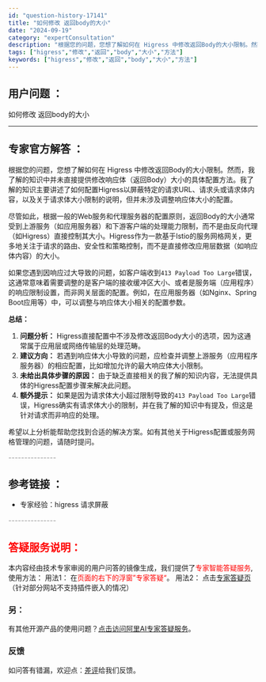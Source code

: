 ```yaml
---
id: "question-history-17141"
title: "如何修改 返回body的大小"
date: "2024-09-19"
category: "expertConsultation"
description: "根据您的问题，您想了解如何在 Higress 中修改返回Body的大小限制。然而，我了解的知识中并未直接提供修改响应体（返回Body）大小的具体配置方法。我了解的知识主要讲述了如何配置Higress以屏蔽特定的请求URL、请求头或请求体内容，以及关于请求体大小限制的说明，但并未涉及调整响应体大小的配"
tags: ["higress","修改","返回","body","大小","方法"]
keywords: ["higress","修改","返回","body","大小","方法"]
---
```


## 用户问题 ： 
 如何修改 返回body的大小  

---------------
## 专家官方解答 ：

根据您的问题，您想了解如何在 Higress 中修改返回Body的大小限制。然而，我了解的知识中并未直接提供修改响应体（返回Body）大小的具体配置方法。我了解的知识主要讲述了如何配置Higress以屏蔽特定的请求URL、请求头或请求体内容，以及关于请求体大小限制的说明，但并未涉及调整响应体大小的配置。

尽管如此，根据一般的Web服务和代理服务器的配置原则，返回Body的大小通常受到上游服务（如应用服务器）和下游客户端的处理能力限制，而不是由反向代理（如Higress）直接控制其大小。Higress作为一款基于Istio的服务网格网关，更多地关注于请求的路由、安全性和策略控制，而不是直接修改应用层数据（如响应体内容）的大小。

如果您遇到因响应过大导致的问题，如客户端收到`413 Payload Too Large`错误，这通常意味着需要调整的是客户端的接收缓冲区大小、或者是服务端（应用程序）的响应限制设置，而非网关层面的配置。例如，在应用服务器（如Nginx、Spring Boot应用等）中，可以调整与响应体大小相关的配置参数。

**总结：**
1. **问题分析：** Higress直接配置中不涉及修改返回Body大小的选项，因为这通常属于应用层或网络传输层的处理范畴。
2. **建议方向：** 若遇到响应体大小导致的问题，应检查并调整上游服务（应用程序服务器）的相应配置，比如增加允许的最大响应体大小限制。
3. **未给出具体步骤的原因：** 由于缺乏直接相关的我了解的知识内容，无法提供具体的Higress配置步骤来解决此问题。
4. **额外提示：** 如果是因为请求体大小超过限制导致的`413 Payload Too Large`错误，Higress确实有请求体大小的限制，并在我了解的知识中有提及，但这是针对请求而非响应的处理。

希望以上分析能帮助您找到合适的解决方案。如有其他关于Higress配置或服务网格管理的问题，请随时提问。


<font color="#949494">---------------</font> 


## 参考链接 ：

* 专家经验：higress 请求屏蔽 


 <font color="#949494">---------------</font> 
 


## <font color="#FF0000">答疑服务说明：</font> 

本内容经由技术专家审阅的用户问答的镜像生成，我们提供了<font color="#FF0000">专家智能答疑服务</font>,使用方法：
用法1： 在<font color="#FF0000">页面的右下的浮窗”专家答疑“</font>。
用法2： 点击[专家答疑页](https://answer.opensource.alibaba.com/docs/intro)（针对部分网站不支持插件嵌入的情况）
### 另：


有其他开源产品的使用问题？[点击访问阿里AI专家答疑服务](https://answer.opensource.alibaba.com/docs/intro)。
### 反馈
如问答有错漏，欢迎点：[差评](https://ai.nacos.io/user/feedbackByEnhancerGradePOJOID?enhancerGradePOJOId=17154)给我们反馈。
